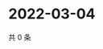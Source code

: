 # 2022-03-04

共 0 条

<!-- BEGIN WEIBO -->
<!-- 最后更新时间 Fri Mar 04 2022 00:32:28 GMT+0800 (China Standard Time) -->

<!-- END WEIBO -->
